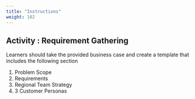 ```yaml
---
title: "Instructions"
weight: 102
---
```


## **Activity :** Requirement Gathering  
Learners should take the provided business case and create a template that includes the following section

1. Problem Scope
2. Requirements 
3. Regional Team Strategy 
4. 3 Customer Personas 